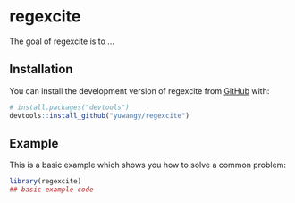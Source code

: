 
# regexcite

<!-- badges: start -->
<!-- badges: end -->

The goal of regexcite is to ...

## Installation

You can install the development version of regexcite from [GitHub](https://github.com/) with:

``` r
# install.packages("devtools")
devtools::install_github("yuwangy/regexcite")
```

## Example

This is a basic example which shows you how to solve a common problem:

``` r
library(regexcite)
## basic example code
```

